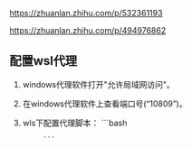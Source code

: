 https://zhuanlan.zhihu.com/p/532361193

https://zhuanlan.zhihu.com/p/494976862

## 配置wsl代理

1. windows代理软件打开"允许局域网访问"。
2. 在windows代理软件上查看端口号(“10809”)。
3. wls下配置代理脚本：
            ```bash
            
            ```